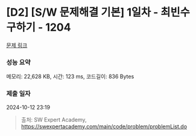 # [D2] [S/W 문제해결 기본] 1일차 - 최빈수 구하기 - 1204 

[문제 링크](https://swexpertacademy.com/main/code/problem/problemDetail.do?contestProbId=AV13zo1KAAACFAYh) 

### 성능 요약

메모리: 22,628 KB, 시간: 123 ms, 코드길이: 836 Bytes

### 제출 일자

2024-10-12 23:19



> 출처: SW Expert Academy, https://swexpertacademy.com/main/code/problem/problemList.do